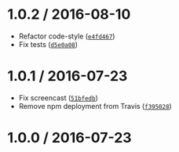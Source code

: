 <!--remark setext-->

<!--lint disable no-multiple-toplevel-headings -->

1.0.2 / 2016-08-10
==================

*   Refactor code-style ([`e4fd467`](https://github.com/wooorm/linter-remark/commit/e4fd467))
*   Fix tests ([`d5e0a08`](https://github.com/wooorm/linter-remark/commit/d5e0a08))

1.0.1 / 2016-07-23
==================

*   Fix screencast ([`51bfedb`](https://github.com/wooorm/linter-remark/commit/51bfedb))
*   Remove npm deployment from Travis ([`f395028`](https://github.com/wooorm/linter-remark/commit/f395028))

1.0.0 / 2016-07-23
==================

